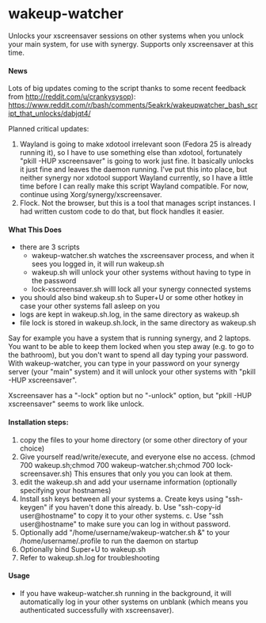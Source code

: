 # wakeup-watcher
Unlocks your xscreensaver sessions on other systems when you unlock your main system, for use with synergy.
Supports only xscreensaver at this time.

#### News
Lots of big updates coming to the script thanks to some recent feedback from http://reddit.com/u/crankysysop): https://www.reddit.com/r/bash/comments/5eakrk/wakeupwatcher_bash_script_that_unlocks/dabjqt4/

Planned critical updates:

1. Wayland is going to make xdotool irrelevant soon (Fedora 25 is already running it), so I have to use something else than xdotool, fortunately "pkill -HUP xscreensaver" is going to work just fine. It basically unlocks it just fine and leaves the daemon running. I've put this into place, but neither synergy nor xdotool support Wayland currently, so I have a little time before I can really make this script Wayland compatible. For now, continue using Xorg/synergy/xscreensaver.
2. Flock. Not the browser, but this is a tool that manages script instances. I had written custom code to do that, but flock handles it easier. 

#### What This Does
- there are 3 scripts
  - wakeup-watcher.sh watches the xscreensaver process, and when it sees you logged in, it will run wakeup.sh
  - wakeup.sh will unlock your other systems without having to type in the password
  - lock-xscreensaver.sh willl lock all your synergy connected systems
- you should also bind wakeup.sh to Super+U or some other hotkey in case your other systems fall asleep on you
- logs are kept in wakeup.sh.log, in the same directory as wakeup.sh
- file lock is stored in wakeup.sh.lock, in the same directory as wakeup.sh

Say for example you have a system that is running synergy, and 2 laptops. You want to be able to keep them locked when you step away (e.g. to go to the bathroom), but you don't want to spend all day typing your password. With wakeup-watcher, you can type in your password on your synergy server (your "main" system) and it will unlock your other systems with "pkill -HUP xscreensaver".

Xscreensaver has a "-lock" option but no "-unlock" option, but "pkill -HUP xscreensaver" seems to work like unlock.

#### Installation steps:
1. copy the files to your home directory (or some other directory of your choice)
2. Give yourself read/write/execute, and everyone else no access. (chmod 700 wakeup.sh;chmod 700 wakeup-watcher.sh;chmod 700 lock-screensaver.sh) This ensures that only you you can look at them.
3. edit the wakeup.sh and add your username information (optionally specifying your hostnames)
4. Install ssh keys between all your systems
  a. Create keys using "ssh-keygen" if you haven't done this already.
  b. Use "ssh-copy-id user@hostname" to copy it to your other systems.
  c. Use "ssh user@hostname" to make sure you can log in without password.
5. Optionally add "/home/username/wakeup-watcher.sh &" to your /home/username/.profile to run the daemon on startup
6. Optionally bind Super+U to wakeup.sh
7. Refer to wakeup.sh.log for troubleshooting

#### Usage

- If you have wakeup-watcher.sh running in the background, it will automatically log in your other systems on unblank (which means you authenticated successfully with xscreensaver).
